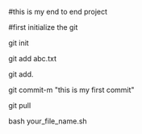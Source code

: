#this is my end to end project

#first initialize the git

git init

git add abc.txt

git add.

git commit-m "this is my first commit"





git pull




bash your_file_name.sh

